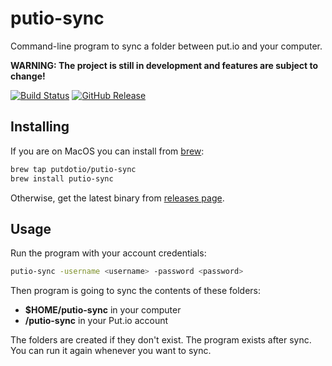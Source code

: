 putio-sync
==========

Command-line program to sync a folder between put.io and your computer.

**WARNING: The project is still in development and features are subject to change!**

[![Build Status](https://travis-ci.org/putdotio/putio-sync.svg?branch=v2)](https://travis-ci.org/putdotio/putio-sync)
[![GitHub Release](https://img.shields.io/github/release/putdotio/putio-sync.svg)](https://github.com/putdotio/putio-sync/releases)

Installing
----------

If you are on MacOS you can install from [brew](https://brew.sh/):
```sh
brew tap putdotio/putio-sync
brew install putio-sync
```

Otherwise, get the latest binary from [releases page](https://github.com/putdotio/putio-sync/releases).

Usage
-----

Run the program with your account credentials:
```sh
putio-sync -username <username> -password <password>
```

Then program is going to sync the contents of these folders:
- **$HOME/putio-sync** in your computer
- **/putio-sync** in your Put.io account

The folders are created if they don't exist.
The program exists after sync.
You can run it again whenever you want to sync.
